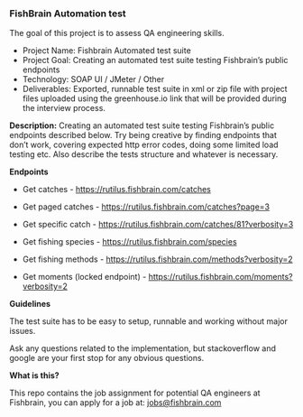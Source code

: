 ### FishBrain Automation test

The goal of this project is to assess QA engineering skills. 

- Project Name: Fishbrain Automated test suite
- Project Goal: Creating an automated test suite testing Fishbrain’s public endpoints
- Technology: SOAP UI / JMeter / Other
- Deliverables: Exported, runnable test suite in xml or zip file with project files uploaded using the greenhouse.io link that will be provided during the interview process.

**Description:**  Creating an automated test suite testing Fishbrain’s public endpoints described below. Try being creative by finding endpoints that don’t work, covering expected http error codes, doing some limited load testing etc. Also describe the tests structure and whatever is necessary.

**Endpoints**

- Get catches - https://rutilus.fishbrain.com/catches
- Get paged catches - https://rutilus.fishbrain.com/catches?page=3
- Get specific catch - https://rutilus.fishbrain.com/catches/81?verbosity=3
- Get fishing species - https://rutilus.fishbrain.com/species
- Get fishing methods - https://rutilus.fishbrain.com/methods?verbosity=2

- Get moments (locked endpoint) - https://rutilus.fishbrain.com/moments?verbosity=2

**Guidelines**

The test suite has to be easy to setup, runnable and working without major issues.

Ask any questions related to the implementation, but stackoverflow and google are your first stop for any obvious questions.

**What is this?**

This repo contains the job assignment for potential QA engineers at Fishbrain, you can apply for a job at: jobs@fishbrain.com


